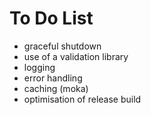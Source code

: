 # To Do List
- graceful shutdown
- use of a validation library
- logging
- error handling
- caching (moka)
- optimisation of release build
